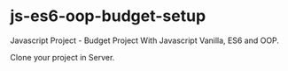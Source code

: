 # js-es6-oop-budget-setup
Javascript Project - Budget Project With Javascript Vanilla, ES6 and OOP.

Clone your project in Server.
